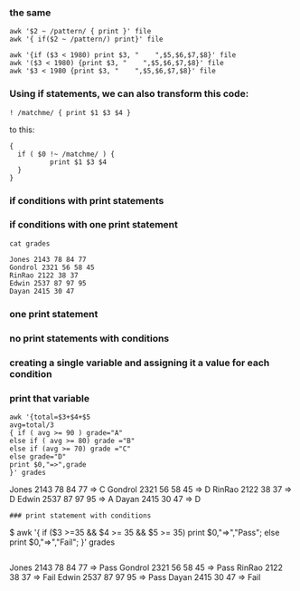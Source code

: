 ### the same  
```
awk '$2 ~ /pattern/ { print }' file
awk '{ if($2 ~ /pattern/) print}' file
```
```
awk '{if ($3 < 1980) print $3, "    ",$5,$6,$7,$8}' file
awk '($3 < 1980) {print $3, "    ",$5,$6,$7,$8}' file
awk '$3 < 1980 {print $3, "    ",$5,$6,$7,$8}' file
```
### Using if statements, we can also transform this code:  
```
! /matchme/ { print $1 $3 $4 }
```  
to this:  
```
{ 
  if ( $0 !~ /matchme/ ) { 
          print $1 $3 $4 
  } 
}
```
### if conditions with print statements
### if conditions with one print statement

```
cat grades

Jones 2143 78 84 77
Gondrol 2321 56 58 45
RinRao 2122 38 37
Edwin 2537 87 97 95
Dayan 2415 30 47
```
### one print statement
### no print statements with conditions
### creating a single variable and assigning it a value for each condition
### print that variable
```
awk '{total=$3+$4+$5
avg=total/3
{ if ( avg >= 90 ) grade="A"
else if ( avg >= 80) grade ="B"
else if (avg >= 70) grade ="C"
else grade="D"
print $0,"=>",grade
}' grades
```
Jones 2143 78 84 77 => C
Gondrol 2321 56 58 45 => D
RinRao 2122 38 37 => D
Edwin 2537 87 97 95 => A
Dayan 2415 30 47 => D
```
### print statement with conditions
```
$ awk '{
if ($3 >=35 && $4 >= 35 && $5 >= 35)
	print $0,"=>","Pass";
else
	print $0,"=>","Fail";
}' grades
```
```
Jones 2143 78 84 77 => Pass
Gondrol 2321 56 58 45 => Pass
RinRao 2122 38 37 => Fail
Edwin 2537 87 97 95 => Pass
Dayan 2415 30 47 => Fail
```


